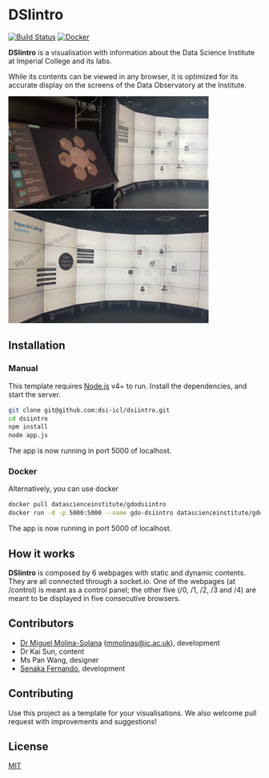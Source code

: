 # DSIintro

[![Build Status](https://travis-ci.com/dsi-icl/gdo-dsiintro.svg?branch=master)](https://travis-ci.com/dsi-icl/gdo-dsiintro)
[![Docker](https://img.shields.io/docker/pulls/datascienceinstitute/gdodsiintro.svg)](https://hub.docker.com/r/datascienceinstitute/gdodsiintro)

**DSIintro** is a visualisation with information about the Data Science Institute at Imperial College and its labs. 

While its contents can be viewed in any browser, it is optimized for its accurate display on the screens of the Data Observatory at the Institute. 

<p float="left">
<img src="https://github.com/dsi-icl/gdo-dsiintro/raw/master/static/img/snapshot1.jpg" alt="DSIintro at Imperial's Data Observatory" width="400px"/>
<img src="https://github.com/dsi-icl/gdo-dsiintro/raw/master/static/img/snapshot2.jpg" alt="DSIintro at Imperial's Data Observatory" width="400px"/>
</p>

## Installation

### Manual
This template requires [Node.js](https://nodejs.org/) v4+ to run.
Install the dependencies, and start the server.

```sh
git clone git@github.com:dsi-icl/dsiintro.git
cd dsiintro
npm install
node app.js
```

The app is now running in port 5000 of localhost.

### Docker
Alternatively, you can use docker
```sh
docker pull datascienceinstitute/gdodsiintro
docker run -d -p 5000:5000 --name gdo-dsiintro datascienceinstitute/gdodsiintro
```

The app is now running in port 5000 of localhost.

## How it works
**DSIintro** is composed by 6 webpages with static and dynamic contents. They are all connected through a socket.io. One of the webpages (at /control) is meant as a control panel; the other five (/0, /1, /2, /3 and /4) are meant to be displayed in five consecutive browsers.


## Contributors
* [Dr Miguel Molina-Solana](http://miguelmolina.me) (mmolinas@ic.ac.uk), development
* Dr Kai Sun, content
* Ms Pan Wang, designer
* [Senaka Fernando](https://github.com/senakafdo), development


## Contributing
Use this project as a template for your visualisations.
We also welcome pull request with improvements and suggestions!



## License
[MIT](LICENSE)
